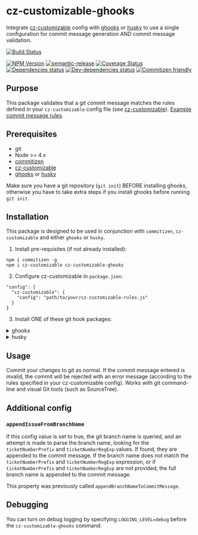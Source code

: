 # cz-customizable-ghooks

Integrate [cz-customizable](https://github.com/leonardoanalista/cz-customizable) config with [ghooks](https://github.com/gtramontina/ghooks) or [husky](https://github.com/typicode/husky) to use a single configuration for commit message generation AND commit message validation.

[![Build Status](https://travis-ci.org/uglow/cz-customizable-ghooks.svg?branch=master)](https://travis-ci.org/uglow/cz-customizable-ghooks)
<!--[RM_BADGES]-->
[![NPM Version](https://img.shields.io/npm/v/cz-customizable-ghooks.svg?style=flat-square)](http://npm.im/cz-customizable-ghooks)
[![semantic-release](https://img.shields.io/badge/%20%20%F0%9F%93%A6%F0%9F%9A%80-semantic--release-e10079.svg)](https://github.com/semantic-release/semantic-release)
[![Coverage Status](https://coveralls.io/repos/github/uglow/cz-customizable-ghooks/badge.svg?branch=master)](https://coveralls.io/github/uglow/cz-customizable-ghooks?branch=master)
[![Dependencies status](https://david-dm.org/uglow/cz-customizable-ghooks/status.svg?theme=shields.io)](https://david-dm.org/uglow/cz-customizable-ghooks#info=dependencies)
[![Dev-dependencies status](https://david-dm.org/uglow/cz-customizable-ghooks/dev-status.svg?theme=shields.io)](https://david-dm.org/uglow/cz-customizable-ghooks#info=devDependencies)
[![Commitizen friendly](https://img.shields.io/badge/commitizen-friendly-brightgreen.svg)](http://commitizen.github.io/cz-cli/)


<!--[]-->
## Purpose

This package validates that a git commit message matches the rules defined in your `cz-customizable` config file (see [cz-customizable](https://github.com/leonardoanalista/cz-customizable)).
[Example commit message rules](fixtures/fullCommitMessageConfig.js).

## Prerequisites

- git
- Node >= 4.x
- [commitizen](https://github.com/commitizen/cz-cli)
- [cz-customizable](https://github.com/leonardoanalista/cz-customizable)
- [ghooks](https://github.com/gtramontina/ghooks) or [husky](https://github.com/typicode/husky)

Make sure you have a git repository (`git init`) BEFORE installing ghooks, otherwise you have to take extra steps if you install ghooks before running `git init`.

## Installation

This package is designed to be used in conjunction with `commitizen`, `cz-customizable` and either `ghooks` or `husky`.


1. Install pre-requisites (if not already installed):
  ```
  npm i commitizen -g
  npm i cz-customizable cz-customizable-ghooks
  ```
  
2. Configure cz-customizable in `package.json`:
  ```
  "config": {
    "cz-customizable": {
      "config": "path/to/your/cz-customizable-rules.js"
    }
  }
  ```


3. Install ONE of these git hook packages:

<details>
<summary>ghooks</summary>

1. Install ghooks:
  ```
  npm i ghooks
  ```
  
2. Configure `package.json`:
  ```
  "config": {
    "ghooks": {
      "commit-msg": "cz-customizable-ghooks $2"
    }
  }
  ```
  
_An example of this setup is in `examples/ghooks`._
</details>
  

<details>
<summary>husky</summary>

Install husky:
```
npm i husky
```

**If you use husky v4 or under:**

Configure the hooks in the `package.json`:  
```
"husky": {
  "hooks": {
    "commit-msg": "cz-customizable-ghooks"
  }
}
```

**If you use husky v5 or higher:**

Inside the *.husky* folder, create a new script:  
`husky add .husky/commit-msg "npm run commit-msg -- \"$1\""`.

Then create the `commit-msg` script in the `package.json`:  
```
"scripts": {
  "commit-msg": "cz-customizable-ghooks"
}
```

If you wish to specify the `LOGGING_LEVEL` flag, you can use [cross-env](https://www.npmjs.com/package/cross-env):  
```
"scripts": {
  "commit-msg": "cross-env LOGGING_LEVEL=debug cz-customizable-ghooks"
}
```

_An example of this setup is in `examples/husky`._
</details>


## Usage

Commit your changes to git as normal. If the commit message entered is invalid, the commit will be rejected with an error message (according to the rules specified in your cz-customizable config).
Works with git command-line and visual Git tools (such as SourceTree).

## Additional config

### `appendIssueFromBranchName`

If this config value is set to true, the git branch name is queried, and an attempt is made to
parse the branch name, looking for the `ticketNumberPrefix` and `ticketNumberRegExp` values. If found,
they are appended to the commit message. If the branch name does not match the `ticketNumberPrefix`
and `ticketNumberRegExp` expression, or if `ticketNumberPrefix` and `ticketNumberRegExp` are not provided,
the full branch name is appended to the commit message. 

This property was previously called `appendBranchNameToCommitMessage`.

## Debugging

You can turn on debug logging by specifying `LOGGING_LEVEL=debug` before the `cz-customizable-ghooks` command.
